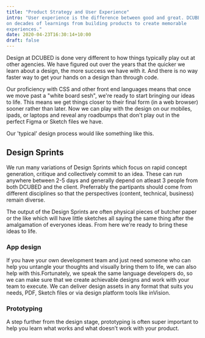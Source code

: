 ```yaml
---
title: "Product Strategy and User Experience"
intro: "User experience is the difference between good and great. DCUBED relies
on decades of learnings from building products to create memorable
experiences."
date: 2020-04-23T16:30:14+10:00
draft: false
---
```


Design at DCUBED is done very different to how things typically play out at
other agencies. We have figured out over the years that the quicker we learn
about a design, the more success we have with it. And there is no way faster
way to get your hands on a design than through code.

Our proficiency with CSS and other front end languages means that once we move
past a "white board sesh", we're ready to start bringing our ideas to life.
This means we get things closer to their final form (in a web browser) sooner
rather than later. Now we can play with the design on our mobiles, ipads, or
laptops and reveal any roadbumps that don't play out in the perfect Figma or
Sketch files we have.

Our 'typical' design process would like something like this.

## Design Sprints

We run many variations of Design Sprints which focus on rapid concept
generation, critique and collectively commit to an idea. These can run anywhere
between 2-5 days and generally depend on atleast 3 people from both DCUBED and
the client. Preferrably the partipants should come from different disciplines
so that the perspectives (content, technical, business) remain diverse.

The output of the Design Sprints are often physical pieces of butcher paper or
the like which will have little sketches all saying the same thing after the amalgamation of everyones ideas. From
here we're ready to bring these ideas to life.

### App design

If you have your own development team and just need someone who can help you untangle your thoughts and visually bring them to life, we can also help with this.Fortunately, we speak the same language developers do, so we can make sure that we create achievable designs and work with your team to execute.  We can deliver design assets in any format that suits you needs, PDF, Sketch files or via design platform tools like inVision.

### Prototyping

A step further from the design stage, prototyping is often super important to help you learn what works and
what doesn’t work with your product.
